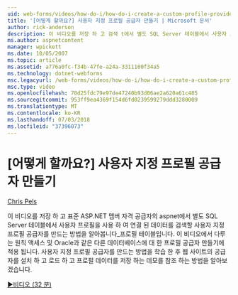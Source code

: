 ```yaml
---
uid: web-forms/videos/how-do-i/how-do-i-create-a-custom-profile-provider
title: '[어떻게 할까요?] 사용자 지정 프로필 공급자 만들기 | Microsoft 문서'
author: rick-anderson
description: 이 비디오를 저장 하 고 검색 t에서 별도 SQL Server 테이블에서 사용자 프로필을 사용 하 여 연결 된 데이터는 사용자 지정 프로필 공급자를 만드는 방법을 알아보겠습니다...
ms.author: aspnetcontent
manager: wpickett
ms.date: 10/05/2007
ms.topic: article
ms.assetid: a776a0fc-f34b-47fe-a24a-3311100f34a5
ms.technology: dotnet-webforms
msc.legacyurl: /web-forms/videos/how-do-i/how-do-i-create-a-custom-profile-provider
msc.type: video
ms.openlocfilehash: 70d25fdc79e97de47240b93d06ae2a620a61c485
ms.sourcegitcommit: 953ff9ea4369f154d6fd0239599279ddd3280009
ms.translationtype: MT
ms.contentlocale: ko-KR
ms.lasthandoff: 07/03/2018
ms.locfileid: "37396073"
---
```

<a name="how-do-i-create-a-custom-profile-provider"></a>[어떻게 할까요?] 사용자 지정 프로필 공급자 만들기
====================
[Chris Pels](https://twitter.com/chrispels)

이 비디오를 저장 하 고 표준 ASP.NET 멤버 자격 공급자의 aspnet에서 별도 SQL Server 테이블에서 사용자 프로필을 사용 하 여 연결 된 데이터를 검색할 사용자 지정 프로필 공급자를 만드는 방법을 알아봅니다\_프로필 테이블입니다. 이 비디오에서 다루는 원칙 액세스 및 Oracle과 같은 다른 데이터베이스에 대 한 프로필 공급자 만들기에 적용 됩니다. 사용자 지정 프로필 공급자를 만드는 방법을 학습 한 후 웹 사이트의 공급자를 설치 하 고 로드 하 고 프로필 데이터를 저장 하는 데모를 참조 하는 방법을 알아보겠습니다.

[&#9654;비디오 (32 분)](https://channel9.msdn.com/Blogs/ASP-NET-Site-Videos/how-do-i-create-a-custom-profile-provider)
